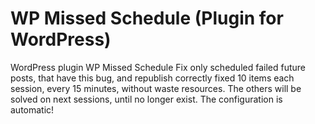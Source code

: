 # WP Missed Schedule (Plugin for WordPress)
WordPress plugin WP Missed Schedule Fix only scheduled failed future posts, that have this bug, and republish correctly fixed 10 items each session, every 15 minutes, without waste resources. The others will be solved on next sessions, until no longer exist. The configuration is automatic!
